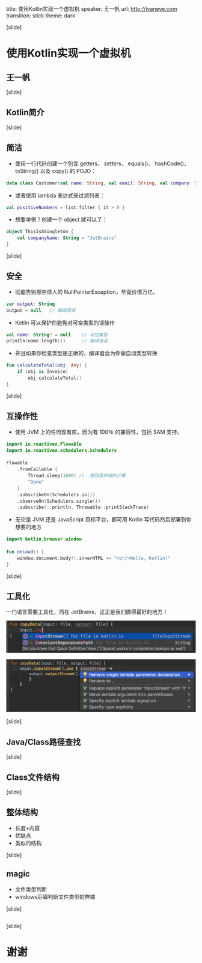 title: 使用Kotlin实现一个虚拟机
speaker: 王一帆
url: http://ivaneye.com
transition: stick
theme: dark

[slide]
# 使用Kotlin实现一个虚拟机
## 王一帆

[slide]
## Kotlin简介

[slide]
## 简洁

- 使用一行代码创建一个包含 getters、 setters、 equals()、 hashCode()、 toString() 以及 copy() 的 POJO：

```kotlin
data class Customer(val name: String, val email: String, val company: String)
```

- 或者使用 lambda 表达式来过滤列表：

```kotlin
val positiveNumbers = list.filter { it > 0 }
```

- 想要单例？创建一个 object 就可以了：

```kotlin
object ThisIsASingleton {
    val companyName: String = "JetBrains"
}
```

[slide]
## 安全

- 彻底告别那些烦人的 NullPointerException，毕竟价值万亿。

```kotlin
var output: String
output = null   // 编译错误
```

- Kotlin 可以保护你避免对可空类型的误操作

```kotlin
val name: String? = null    // 可控类型
println(name.length())      // 编译错误
```

- 并且如果你检查类型是正确的，编译器会为你做自动类型转换

```kotlin
fun calculateTotal(obj: Any) {
    if (obj is Invoice)
        obj.calculateTotal()
}
```

[slide]
## 互操作性

- 使用 JVM 上的任何现有库，因为有 100％ 的兼容性，包括 SAM 支持。

```kotlin
import io.reactivex.Flowable
import io.reactivex.schedulers.Schedulers

Flowable
    .fromCallable {
        Thread.sleep(1000) //  模仿高开销的计算
        "Done"
    }
    .subscribeOn(Schedulers.io())
    .observeOn(Schedulers.single())
    .subscribe(::println, Throwable::printStackTrace)
```

- 无论是 JVM 还是 JavaScript 目标平台，都可用 Kotlin 写代码然后部署到你想要的地方

```kotlin
import kotlin.browser.window

fun onLoad() {
    window.document.body!!.innerHTML += "<br/>Hello, Kotlin!"
}
```

[slide]
## 工具化

一门语言需要工具化，而在 JetBrains，这正是我们做得最好的地方！

![](write-jvm-file/tooling1.png)

![](write-jvm-file/tooling2.png)

[slide]
## Java/Class路径查找

[slide]
## Class文件结构

[slide]
## 整体结构

- 长度+内容
- 优缺点
- 类似的结构

[slide]
## magic

- 文件类型判断
- windows后缀判断文件类型的弊端

[slide]
##

[slide]
# 谢谢
